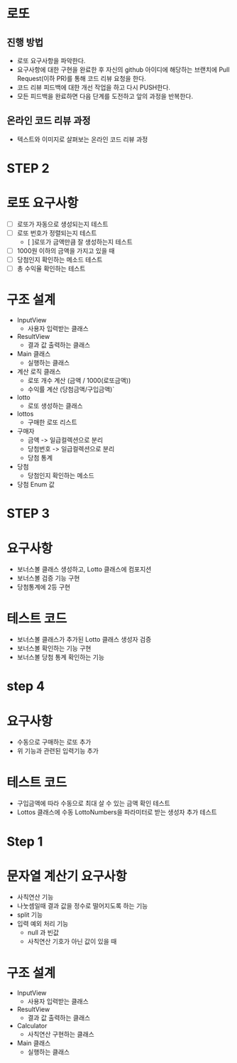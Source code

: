 # 로또

## 진행 방법

* 로또 요구사항을 파악한다.
* 요구사항에 대한 구현을 완료한 후 자신의 github 아이디에 해당하는 브랜치에 Pull Request(이하 PR)를 통해 코드 리뷰 요청을 한다.
* 코드 리뷰 피드백에 대한 개선 작업을 하고 다시 PUSH한다.
* 모든 피드백을 완료하면 다음 단계를 도전하고 앞의 과정을 반복한다.

## 온라인 코드 리뷰 과정

* 텍스트와 이미지로 살펴보는 온라인 코드 리뷰 과정

# STEP 2

# 로또 요구사항

- [ ] 로또가 자동으로 생성되는지 테스트
- [ ] 로또 번호가 정렬되는지 테스트
  - [ ]로또가 금액만큼 잘 생성하는지 테스트
- [ ] 1000원 이하의 금액을 가지고 있을 때
- [ ] 당첨인지 확인하는 메소드 테스트
- [ ] 총 수익율 확인하는 테스트

# 구조 설계

- InputView
    - 사용자 입력받는 클래스
- ResultView
    - 결과 값 출력하는 클래스
- Main 클래스
    - 실행하는 클래스
- 계산 로직 클래스
    - 로또 개수 계산 (금액 / 1000(로또금액))
    - 수익률 계산 (당첨금액/구입금액)`
- lotto
    - 로또 생성하는 클래스
- lottos
    - 구매한 로또 리스트
- 구매자
    - 금액 -> 일급컬렉션으로 분리
    - 당첨번호 -> 일급컬렉션으로 분리
    - 당첨 통계
- 당첨
    - 당첨인지 확인하는 메소드
- 당첨 Enum 값

# STEP 3

# 요구사항

- 보너스볼 클래스 생성하고, Lotto 클래스에 컴포지션
- 보너스볼 검증 기능 구현
- 당첨통계에 2등 구현

# 테스트 코드

- 보너스볼 클래스가 추가된 Lotto 클래스 생성자 검증
- 보너스볼 확인하는 기능 구현
- 보너스볼 당첨 통계 확인하는 기능

# step 4

# 요구사항

- 수동으로 구매하는 로또 추가
- 위 기능과 관련된 입력기능 추가

# 테스트 코드

- 구입금액에 따라 수동으로 최대 살 수 있는 금액 확인 테스트
- Lottos 클래스에 수동 LottoNumbers을 파라미터로 받는 생성자 추가 테스트

# Step 1

# 문자열 계산기 요구사항

- 사칙연산 기능
- 나눗셈일때 결과 값을 정수로 떨어지도록 하는 기능
- split 기능
- 입력 예외 처리 기능
    - null 과 빈값
    - 사칙연산 기호가 아닌 값이 있을 때

# 구조 설계

- InputView
    - 사용자 입력받는 클래스
- ResultView
    - 결과 값 출력하는 클래스
- Calculator
    - 사칙연산 구현하는 클래스
- Main 클래스
    - 실행하는 클래스
